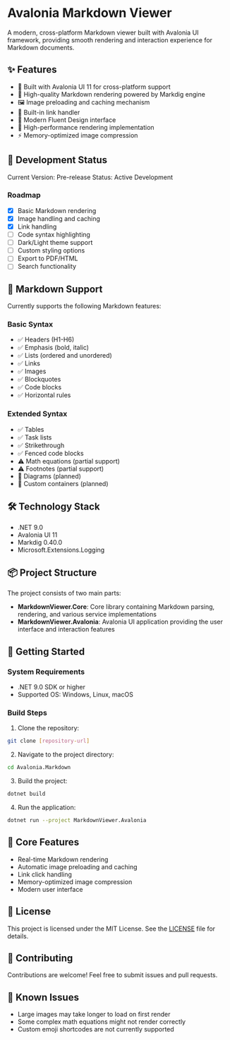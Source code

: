 # Avalonia Markdown Viewer

A modern, cross-platform Markdown viewer built with Avalonia UI framework, providing smooth rendering and interaction experience for Markdown documents.

## ✨ Features

- 🎯 Built with Avalonia UI 11 for cross-platform support
- 📝 High-quality Markdown rendering powered by Markdig engine
- 🖼️ Image preloading and caching mechanism
- 🔗 Built-in link handler
- 🎨 Modern Fluent Design interface
- 🚀 High-performance rendering implementation
- ⚡ Memory-optimized image compression

## 🚥 Development Status

Current Version: Pre-release
Status: Active Development

### Roadmap
- [x] Basic Markdown rendering
- [x] Image handling and caching
- [x] Link handling
- [ ] Code syntax highlighting
- [ ] Dark/Light theme support
- [ ] Custom styling options
- [ ] Export to PDF/HTML
- [ ] Search functionality

## 📝 Markdown Support

Currently supports the following Markdown features:

### Basic Syntax
- ✅ Headers (H1-H6)
- ✅ Emphasis (bold, italic)
- ✅ Lists (ordered and unordered)
- ✅ Links
- ✅ Images
- ✅ Blockquotes
- ✅ Code blocks
- ✅ Horizontal rules

### Extended Syntax
- ✅ Tables
- ✅ Task lists
- ✅ Strikethrough
- ✅ Fenced code blocks
- ⚠️ Math equations (partial support)
- ⚠️ Footnotes (partial support)
- 🚧 Diagrams (planned)
- 🚧 Custom containers (planned)

## 🛠️ Technology Stack

- .NET 9.0
- Avalonia UI 11
- Markdig 0.40.0
- Microsoft.Extensions.Logging

## 📦 Project Structure

The project consists of two main parts:

- **MarkdownViewer.Core**: Core library containing Markdown parsing, rendering, and various service implementations
- **MarkdownViewer.Avalonia**: Avalonia UI application providing the user interface and interaction features

## 🚀 Getting Started

### System Requirements

- .NET 9.0 SDK or higher
- Supported OS: Windows, Linux, macOS

### Build Steps

1. Clone the repository:
```bash
git clone [repository-url]
```

2. Navigate to the project directory:
```bash
cd Avalonia.Markdown
```

3. Build the project:
```bash
dotnet build
```

4. Run the application:
```bash
dotnet run --project MarkdownViewer.Avalonia
```

## 🔧 Core Features

- Real-time Markdown rendering
- Automatic image preloading and caching
- Link click handling
- Memory-optimized image compression
- Modern user interface

## 📄 License

This project is licensed under the MIT License. See the [LICENSE](LICENSE) file for details.

## 🤝 Contributing

Contributions are welcome! Feel free to submit issues and pull requests.

## 📢 Known Issues

- Large images may take longer to load on first render
- Some complex math equations might not render correctly
- Custom emoji shortcodes are not currently supported 
